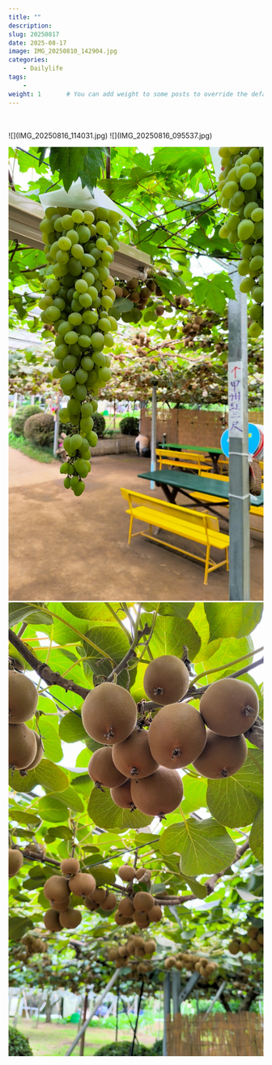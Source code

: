 ```yaml
---
title: ""
description: 
slug: 20250817
date: 2025-08-17
image: IMG_20250810_142904.jpg
categories:
    - Dailylife
tags:
    - 
weight: 1       # You can add weight to some posts to override the default sorting (date descending)
---
```


<br>
<br>
<!-- gallery start -->
![](IMG_20250816_114031.jpg)
![](IMG_20250816_095537.jpg)

![](IMG_20250816_124103.jpg)
![](IMG_20250816_124359.jpg)
<!-- gallery end -->
